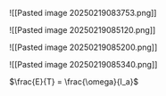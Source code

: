 ![[Pasted image 20250219083753.png]]

![[Pasted image 20250219085120.png]]

![[Pasted image 20250219085200.png]]

![[Pasted image 20250219085340.png]]

$\frac{E}{T} = \frac{\omega}{I_a}$

